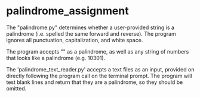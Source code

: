 # palindrome_assignment

The "palindrome.py" determines whether a user-provided string is a palindrome (i.e. spelled the same forward and reverse). The program ignores all punctuation, capitalization, and white space.

The program accepts "" as a palindrome, as well as any string of numbers that looks like a palindrome (e.g. 10301).

The 'palindrome_text_reader.py' accepts a text files as an input, provided on directly following the program call on the terminal prompt. The program will test blank lines and return that they are a palindrome, so they should be omitted.
